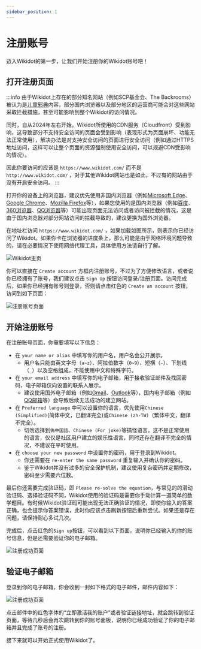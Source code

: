 ```yaml
---
sidebar_position: 1
---
```


# 注册账号

迈入Wikidot的第一步，让我们开始注册你的Wikidot账号吧！

## 打开注册页面
:::info
由于Wikidot上存在的部分知名网站（例如SCP基金会、The Backrooms）被认为是[儿童邪典](https://whsczfzd.beijing.gov.cn/zwxx/gzdt/202104/t20210426_3312893.html)内容，部分国内浏览器以及部分地区的运营商可能会对这些网站采取拦截措施，甚至可能影响到整个Wikidot的访问情况。

同时，自从2024年左右开始，Wikidot所使用的CDN服务（Cloudfront）受到影响，这导致部分不支持安全访问的页面会受到影响（表现形式为页面崩坏、功能无法正常使用），解决办法是对支持安全访问的页面进行安全访问（例如通过HTTPS地址访问，这样可以让整个页面的资源强制使用安全访问，可以规避CDN受影响的情况）。

因此你要访问的应该是 ``https://www.wikidot.com/`` 而不是 ``http://www.wikidot.com/`` ，对于其他Wikidot网站也是如此，不过有的网站由于没有开启安全访问。
:::

打开你的设备上的浏览器，建议优先使用非国内浏览器（例如[Microsoft Edge](https://www.microsoft.com/zh-cn/edge/download)、[Google Chrome](https://www.google.com/intl/zh-CN/chrome/)、[Mozilla Firefox](https://www.mozilla.org/zh-CN/firefox/)等），如果您使用的是国内浏览器（例如[百度](https://www.baidu.com/)、[360浏览器](https://browser.360.cn/)、[QQ浏览器](https://browser.qq.com/)等）可能出现页面无法访问或者访问被拦截的情况，这是由于国内浏览器对部分网站访问的拦截导致的，建议更换为国外浏览器。

在地址栏访问 ``https://www.wikidot.com/`` ，如果加载如图所示，则表示你已经访问了Wikidot。如果你卡在浏览器的进度条上，那么可能是由于网络环境问题导致的，请在必要情况下使用网络代理工具，具体使用方法请自行了解。

![Wikidot主页](/img/wikidot.png)


你可以直接在 ``Create account`` 方框内注册账号，不过为了方便修改语言，或者说你已经拥有了账号，我们建议点击 ``Sign Up`` 按钮访问登录/注册页面。访问完成后，如果你已经拥有账号则登录，否则请点击红色的 ``Create an account`` 按钮，访问到如下页面：

![注册账号页面](/img/basic/register.png)

## 开始注册账号
在注册账号页面，你需要填写以下信息：
- 在 ``your name or alias`` 中填写你的用户名，用户名会公开展示。
  - 用户名只能由英文字母（``a~z``）、阿拉伯数字（``0~9``）、短横（``-``）、下划线（``_``）以及空格组成，不能使用中文和特殊字符。
- 在 ``your email address`` 中填写你的电子邮箱，用于接收验证邮件及找回密码，电子邮箱仅向设置的联系人展示。
  - 建议使用国外电子邮箱（例如[Gmail](https://mail.google.com)、[Outlook](https://outlook.live.com/)等），国内电子邮箱（例如[QQ邮箱](https://mail.qq.com)等）会导致后续无法成功的建立网站。
- 在 ``Preferred language`` 中可以设置你的语言，优先使用``Chinese (Simplified)``(简体中文，已翻译完全)或``Chinese (zh-TW)``（繁体中文，翻译不完全）。
  - 切勿选择到``偽中国語``、``Chinese (For joke)``等搞怪语言，这不是正常使用的语言，仅仅是社区用户建立的娱乐性语言，同时还存在翻译不完全的情况，不建议在平时使用。
- 在 ``choose your new password`` 中设置你的密码，用于登录到Wikidot。
  - 你还需要在 ``re-enter the same password`` 重复输入并确认你的密码。
  - 鉴于Wikidot并没有过多的安全保护机制，建议使用复杂密码并定期修改，密码至少需要六位数。

最后你还需要完成验证码，即 ``Please re-solve the equation``，与常见的的滑动验证码、选择验证码不同，Wikidot使用的验证码是需要你手动计算一道简单的数学题目。有时候Wikidot验证码可能出现无法正确验证的情况，即使你输入的答案正确，也会提示你答案错误，此时你应该点击刷新按钮后重新尝试。如果还是存在问题，请保持耐心多试几次。

完成后，点击红色的``Sign up``按钮，可以看到以下页面，说明你已经输入的你的账号信息，但是还需要验证你的电子邮箱。

![注册成功页面](/img/basic/check-email.png)

## 验证电子邮箱
登录到你的电子邮箱，你会收到一封如下格式的电子邮件，邮件内容如下： 
  
![注册成功页面](/img/basic/register-emails.png)

点击邮件中的红色字体的“立即激活我的账户”或者验证链接地址，就会跳转到验证页面，等待几秒后会再次跳转到你的账号面板，说明你已经成功验证了你的电子邮箱并且完成了账号的注册。

接下来就可以开始正式使用Wikidot了。